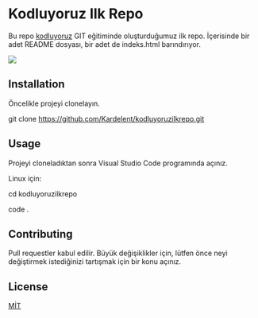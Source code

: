 # Kodluyoruz Ilk Repo
Bu repo [kodluyoruz](https://www.kodluyoruz.org/) 
GIT eğitiminde oluşturduğumuz ilk repo. İçerisinde bir adet README dosyası, bir adet de indeks.html barındırıyor.

![](https://camo.githubusercontent.com/3adf78c0e6f1b1cdebba9477d4363bf25bb7e1afc8d4415088e213e03012002f/68747470733a2f2f7777772e747066756e642e6f72672f77702d636f6e74656e742f75706c6f6164732f323031392f30372f6c6f676f2d312e706e67)


## Installation

Öncelikle projeyi clonelayın.

git clone https://github.com/Kardelent/kodluyoruzilkrepo.git

## Usage
Projeyi cloneladıktan sonra Visual Studio Code programında açınız.

Linux için:

cd kodluyoruzilkrepo

code .

## Contributing
Pull requestler kabul edilir. Büyük değişiklikler için, lütfen önce neyi değiştirmek istediğinizi tartışmak için bir konu açınız.

## License
[MİT](https://choosealicense.com/licenses/mit/)